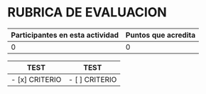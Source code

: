 # RUBRICA DE EVALUACION

Participantes en esta actividad | Puntos que acredita
------------------------------- | -------------------
0 | 0


TEST | TEST
---- | ----
- [x] CRITERIO |- [ ] CRITERIO

